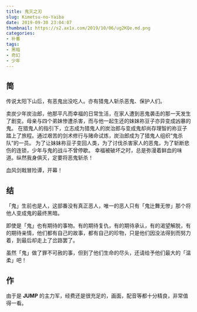 ```yaml
---
title: 鬼灭之刃
slug: Kimetsu-no-Yaiba
date: 2019-09-30 23:04:07
thumbnail: https://s2.ax1x.com/2019/10/06/ug2KQe.md.png
categories:
- 补番
tags:
- 黑暗
- 奇幻
- 少年
---
```


## 简
传说太阳下山后，有恶鬼出没吃人。亦有猎鬼人斩杀恶鬼、保护人们。

卖炭少年炭治郎，他那平凡而幸福的日常生活，在家人遭到恶鬼袭击的那一天发生了剧变。母亲与四个弟妹惨遭杀害，而与他一起生还的妹妹祢豆子亦异变成凶暴的鬼。
在猎鬼人的指引下，立志成为猎鬼人的炭治郎与变成鬼却尚存理智的祢豆子踏上了旅程。通过艰苦的剑术修行与赌命试炼，炭治郎成为了猎鬼人组织“鬼杀队”的一员。
为了让妹妹祢豆子变回人类，为了讨伐杀害家人的恶鬼，为了斩断悲伤的连锁，少年与鬼的战斗不曾停歇。
幸福被破坏之时，总是弥漫着鲜血的味道。纵然我身俱灭，定要将恶鬼斩杀！

血风剑戟冒险谭，开幕！

## 结

「鬼」生前也是人，这部番没有真正恶人，唯一的恶人只有「鬼辻舞无惨」那个将他人变成鬼的最终黑暗。

即使是「鬼」也有期待的事物。有的期待复仇，有的期待承认，有的渴望解脱，有的期待亲情，他们都有自己的故事，都有自己的珍物，只是他们因没法得到而努力着，到最后却走上了岔路罢了。

虽然「鬼」做了罪不可赦的事，但到了他们生命的尽头，还请给予他们最大的「温柔」吧！

## 作

由于是 **JUMP** 的主力军，经费还是很充足的，画面，配音等都十分精良，非常值得一看。
